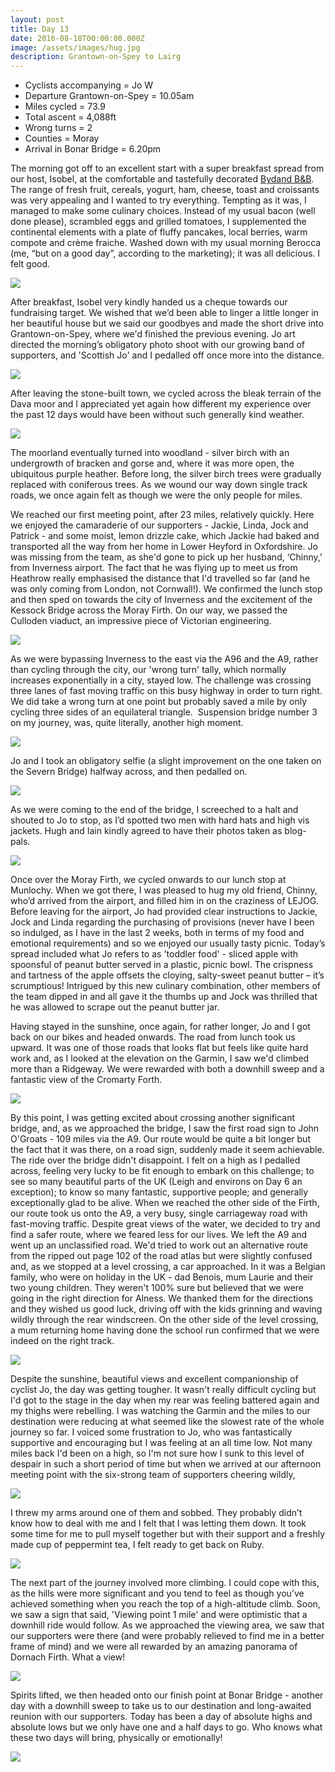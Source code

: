 ```yaml
---
layout: post
title: Day 13
date: 2016-08-18T00:00:00.000Z
image: /assets/images/hug.jpg
description: Grantown-on-Spey to Lairg
---
```



* Cyclists accompanying = Jo W
* Departure Grantown-on-Spey = 10.05am
* Miles cycled = 73.9
* Total ascent = 4,088ft
* Wrong turns = 2
* Counties = Moray
* Arrival in Bonar Bridge = 6.20pm


The morning got off to an excellent start with a super breakfast spread from our host, Isobel, at the comfortable and tastefully decorated [Bydand B&B](http://www.accommodationcairngorms.co.uk/). The range of fresh fruit, cereals, yogurt, ham, cheese, toast and croissants was very appealing and I wanted to try everything. Tempting as it was, I managed to make some culinary choices. Instead of my usual bacon (well done please), scrambled eggs and grilled tomatoes, I supplemented the continental elements with a plate of fluffy pancakes, local berries, warm compote and cr&egrave;me fraiche. Washed down with my usual morning Berocca (me, “but on a good day”, according to the marketing); it was all delicious. I felt good.

![](/uploads/versions/breakfast---x----1280-960x---.jpg)

After breakfast, Isobel very kindly handed us a cheque towards our fundraising target. We wished that we’d been able to linger a little longer in her beautiful house but we said our goodbyes and made the short drive into Grantown-on-Spey, where we'd finished the previous evening. Jo art directed the morning’s obligatory photo shoot with our growing band of supporters, and 'Scottish Jo' and I pedalled off once more into the distance.

![](/uploads/versions/img-4633---x----1280-960x---.jpg)

After leaving the stone-built town, we cycled across the bleak terrain of the Dava moor and I appreciated yet again how different my experience over the past 12 days would have been without such generally kind weather.

![](/uploads/versions/p1100762---x----1280-960x---.jpg)

The moorland eventually turned into woodland - silver birch with an undergrowth of bracken and gorse and, where it was more open, the ubiquitous purple heather. Before long, the silver birch trees were gradually replaced with coniferous trees. As we wound our way down single track roads, we once again felt as though we were the only people for miles.

We reached our first meeting point, after 23 miles, relatively quickly. Here we enjoyed the camaraderie of our supporters - Jackie, Linda, Jock and Patrick - and some moist, lemon drizzle cake, which Jackie had baked and transported all the way from her home in Lower Heyford in Oxfordshire. Jo was missing from the team, as she'd gone to pick up her husband, ‘Chinny,’ from Inverness airport. The fact that he was flying up to meet us from Heathrow really emphasised the distance that I'd travelled so far (and he was only coming from London, not Cornwall!). We confirmed the lunch stop and then sped on towards the city of Inverness and the excitement of the Kessock Bridge across the Moray Firth. On our way, we passed the Culloden viaduct, an impressive piece of Victorian engineering.

![](/uploads/versions/photo-3---x----1280-960x---.jpg)

As we were bypassing Inverness to the east via the A96 and the A9, rather than cycling through the city, our 'wrong turn' tally, which normally increases exponentially in a city, stayed low. The challenge was crossing three lanes of fast moving traffic on this busy highway in order to turn right. We did take a wrong turn at one point but probably saved a mile by only cycling three sides of an equilateral triangle.  Suspension bridge number 3 on my journey, was, quite literally, another high moment.

![](/uploads/versions/p1100773---x----1280-960x---.jpg)

Jo and I took an obligatory selfie (a slight improvement on the one taken on the Severn Bridge) halfway across, and then pedalled on.

![](/uploads/versions/photo-8---x----960-1280x---.jpg)

As we were coming to the end of the bridge, I screeched to a halt and shouted to Jo to stop, as I’d spotted two men with hard hats and high vis jackets. Hugh and Iain kindly agreed to have their photos taken as blog-pals.

![](/uploads/versions/photo-4---x----946-1280x---.jpg)

Once over the Moray Firth, we cycled onwards to our lunch stop at Munlochy. When we got there, I was pleased to hug my old friend, Chinny, who’d arrived from the airport, and filled him in on the craziness of LEJOG. Before leaving for the airport, Jo had provided clear instructions to Jackie, Jock and Linda regarding the purchasing of provisions (never have I been so indulged, as I have in the last 2 weeks, both in terms of my food and emotional requirements) and so we enjoyed our usually tasty picnic. Today’s spread included what Jo refers to as 'toddler food' - sliced apple with spoonsful of peanut butter served in a plastic, picnic bowl. The crispness and tartness of the apple offsets the cloying, salty-sweet peanut butter – it’s scrumptious! Intrigued by this new culinary combination, other members of the team dipped in and all gave it the thumbs up and Jock was thrilled that he was allowed to scrape out the peanut butter jar.

Having stayed in the sunshine, once again, for rather longer, Jo and I got back on our bikes and headed onwards. The road from lunch took us upward. It was one of those roads that looks flat but feels like quite hard work and, as I looked at the elevation on the Garmin, I saw we'd climbed more than a Ridgeway. We were rewarded with both a downhill sweep and a fantastic view of the Cromarty Forth.

![](/uploads/versions/photo-5---x----1280-960x---.jpg)

By this point, I was getting excited about crossing another significant bridge, and, as we approached the bridge, I saw the first road sign to John O'Groats - 109 miles via the A9. Our route would be quite a bit longer but the fact that it was there, on a road sign, suddenly made it seem achievable. The ride over the bridge didn't disappoint. I felt on a high as I pedalled across, feeling very lucky to be fit enough to embark on this challenge; to see so many beautiful parts of the UK (Leigh and environs on Day 6 an exception); to know so many fantastic, supportive people; and generally exceptionally glad to be alive. When we reached the other side of the Firth, our route took us onto the A9, a very busy, single carriageway road with fast-moving traffic. Despite great views of the water, we decided to try and find a safer route, where we feared less for our lives. We left the A9 and went up an unclassified road. We'd tried to work out an alternative route from the ripped out page 102 of the road atlas but were slightly confused and, as we stopped at a level crossing, a car approached. In it was a Belgian family, who were on holiday in the UK - dad Benois, mum Laurie and their two young children. They weren't 100% sure but believed that we were going in the right direction for Alness. We thanked them for the directions and they wished us good luck, driving off with the kids grinning and waving wildly through the rear windscreen. On the other side of the level crossing, a mum returning home having done the school run confirmed that we were indeed on the right track.

![](/uploads/versions/photo-6---x----931-1280x---.jpg)

Despite the sunshine, beautiful views and excellent companionship of cyclist Jo, the day was getting tougher. It wasn't really difficult cycling but I'd got to the stage in the day when my rear was feeling battered again and my thighs were rebelling. I was watching the Garmin and the miles to our destination were reducing at what seemed like the slowest rate of the whole journey so far. I voiced some frustration to Jo, who was fantastically supportive and encouraging but I was feeling at an all time low. Not many miles back I'd been on a high, so I'm not sure how I sunk to this level of despair in such a short period of time but when we arrived at our afternoon meeting point with the six-strong team of supporters cheering wildly,

![](/uploads/versions/p1100795---x----1280-960x---.jpg)

I threw my arms around one of them and sobbed. They probably didn’t know how to deal with me and I felt that I was letting them down. It took some time for me to pull myself together but with their support and a freshly made cup of peppermint tea, I felt ready to get back on Ruby.

![](/uploads/versions/p1100799---x----1280-960x---.jpg)

The next part of the journey involved more climbing. I could cope with this, as the hills were more significant and you tend to feel as though you’ve achieved something when you reach the top of a high-altitude climb. Soon, we saw a sign that said, 'Viewing point 1 mile' and were optimistic that a downhill ride would follow. As we approached the viewing area, we saw that our supporters were there (and were probably relieved to find me in a better frame of mind) and we were all rewarded by an amazing panorama of Dornach Firth. What a view!

![](/uploads/versions/photo-7---x----1280-960x---.jpg)

Spirits lifted, we then headed onto our finish point at Bonar Bridge - another day with a downhill sweep to take us to our destination and long-awaited reunion with our supporters. Today has been a day of absolute highs and absolute lows but we only have one and a half days to go. Who knows what these two days will bring, physically or emotionally!

![](/uploads/versions/p1100818---x----1280-960x---.jpg)